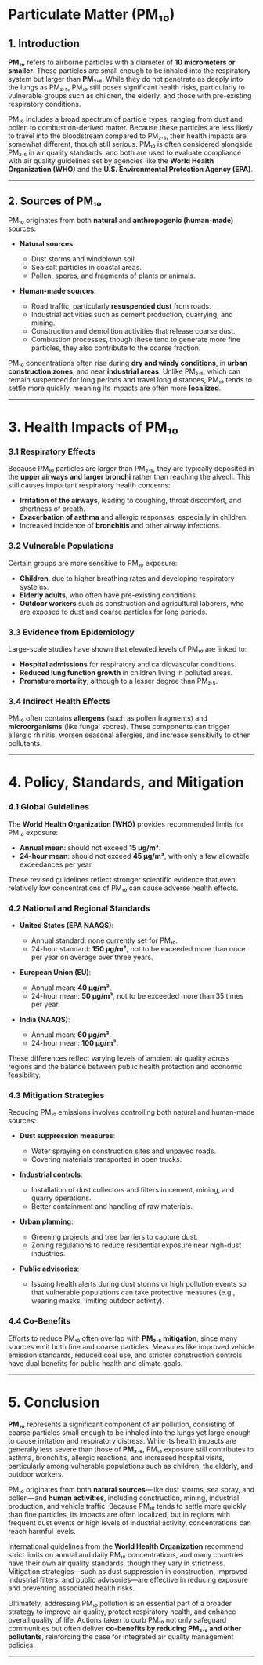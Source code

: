 # **Particulate Matter (PM₁₀)**

## 1. Introduction

**PM₁₀** refers to airborne particles with a diameter of **10 micrometers or smaller**. These particles are small enough to be inhaled into the respiratory system but larger than **PM₂.₅**. While they do not penetrate as deeply into the lungs as PM₂.₅, PM₁₀ still poses significant health risks, particularly to vulnerable groups such as children, the elderly, and those with pre-existing respiratory conditions.

PM₁₀ includes a broad spectrum of particle types, ranging from dust and pollen to combustion-derived matter. Because these particles are less likely to travel into the bloodstream compared to PM₂.₅, their health impacts are somewhat different, though still serious. PM₁₀ is often considered alongside PM₂.₅ in air quality standards, and both are used to evaluate compliance with air quality guidelines set by agencies like the **World Health Organization (WHO)** and the **U.S. Environmental Protection Agency (EPA)**.

---

## 2. Sources of PM₁₀

PM₁₀ originates from both **natural** and **anthropogenic (human-made)** sources:

* **Natural sources**:

  * Dust storms and windblown soil.
  * Sea salt particles in coastal areas.
  * Pollen, spores, and fragments of plants or animals.

* **Human-made sources**:

  * Road traffic, particularly **resuspended dust** from roads.
  * Industrial activities such as cement production, quarrying, and mining.
  * Construction and demolition activities that release coarse dust.
  * Combustion processes, though these tend to generate more fine particles, they also contribute to the coarse fraction.

PM₁₀ concentrations often rise during **dry and windy conditions**, in **urban construction zones**, and near **industrial areas**. Unlike PM₂.₅, which can remain suspended for long periods and travel long distances, PM₁₀ tends to settle more quickly, meaning its impacts are often more **localized**.

---

# **3. Health Impacts of PM₁₀**

### 3.1 Respiratory Effects

Because PM₁₀ particles are larger than PM₂.₅, they are typically deposited in the **upper airways and larger bronchi** rather than reaching the alveoli. This still causes important respiratory health concerns:

* **Irritation of the airways**, leading to coughing, throat discomfort, and shortness of breath.
* **Exacerbation of asthma** and allergic responses, especially in children.
* Increased incidence of **bronchitis** and other airway infections.

### 3.2 Vulnerable Populations

Certain groups are more sensitive to PM₁₀ exposure:

* **Children**, due to higher breathing rates and developing respiratory systems.
* **Elderly adults**, who often have pre-existing conditions.
* **Outdoor workers** such as construction and agricultural laborers, who are exposed to dust and coarse particles for long periods.

### 3.3 Evidence from Epidemiology

Large-scale studies have shown that elevated levels of PM₁₀ are linked to:

* **Hospital admissions** for respiratory and cardiovascular conditions.
* **Reduced lung function growth** in children living in polluted areas.
* **Premature mortality**, although to a lesser degree than PM₂.₅.

### 3.4 Indirect Health Effects

PM₁₀ often contains **allergens** (such as pollen fragments) and **microorganisms** (like fungal spores). These components can trigger allergic rhinitis, worsen seasonal allergies, and increase sensitivity to other pollutants.

---

# **4. Policy, Standards, and Mitigation**

### 4.1 Global Guidelines

The **World Health Organization (WHO)** provides recommended limits for PM₁₀ exposure:

* **Annual mean**: should not exceed **15 µg/m³**.
* **24-hour mean**: should not exceed **45 µg/m³**, with only a few allowable exceedances per year.

These revised guidelines reflect stronger scientific evidence that even relatively low concentrations of PM₁₀ can cause adverse health effects.

### 4.2 National and Regional Standards

* **United States (EPA NAAQS)**:

  * Annual standard: none currently set for PM₁₀.
  * 24-hour standard: **150 µg/m³**, not to be exceeded more than once per year on average over three years.
* **European Union (EU)**:

  * Annual mean: **40 µg/m³**.
  * 24-hour mean: **50 µg/m³**, not to be exceeded more than 35 times per year.
* **India (NAAQS)**:

  * Annual mean: **60 µg/m³**.
  * 24-hour mean: **100 µg/m³**.

These differences reflect varying levels of ambient air quality across regions and the balance between public health protection and economic feasibility.

### 4.3 Mitigation Strategies

Reducing PM₁₀ emissions involves controlling both natural and human-made sources:

* **Dust suppression measures**:

  * Water spraying on construction sites and unpaved roads.
  * Covering materials transported in open trucks.
* **Industrial controls**:

  * Installation of dust collectors and filters in cement, mining, and quarry operations.
  * Better containment and handling of raw materials.
* **Urban planning**:

  * Greening projects and tree barriers to capture dust.
  * Zoning regulations to reduce residential exposure near high-dust industries.
* **Public advisories**:

  * Issuing health alerts during dust storms or high pollution events so that vulnerable populations can take protective measures (e.g., wearing masks, limiting outdoor activity).

### 4.4 Co-Benefits

Efforts to reduce PM₁₀ often overlap with **PM₂.₅ mitigation**, since many sources emit both fine and coarse particles. Measures like improved vehicle emission standards, reduced coal use, and stricter construction controls have dual benefits for public health and climate goals.

---

# **5. Conclusion**

**PM₁₀** represents a significant component of air pollution, consisting of coarse particles small enough to be inhaled into the lungs yet large enough to cause irritation and respiratory distress. While its health impacts are generally less severe than those of **PM₂.₅**, PM₁₀ exposure still contributes to asthma, bronchitis, allergic reactions, and increased hospital visits, particularly among vulnerable populations such as children, the elderly, and outdoor workers.

PM₁₀ originates from both **natural sources**—like dust storms, sea spray, and pollen—and **human activities**, including construction, mining, industrial production, and vehicle traffic. Because PM₁₀ tends to settle more quickly than fine particles, its impacts are often localized, but in regions with frequent dust events or high levels of industrial activity, concentrations can reach harmful levels.

International guidelines from the **World Health Organization** recommend strict limits on annual and daily PM₁₀ concentrations, and many countries have their own air quality standards, though they vary in strictness. Mitigation strategies—such as dust suppression in construction, improved industrial filters, and public advisories—are effective in reducing exposure and preventing associated health risks.

Ultimately, addressing PM₁₀ pollution is an essential part of a broader strategy to improve air quality, protect respiratory health, and enhance overall quality of life. Actions taken to curb PM₁₀ not only safeguard communities but often deliver **co-benefits by reducing PM₂.₅ and other pollutants**, reinforcing the case for integrated air quality management policies.

---

